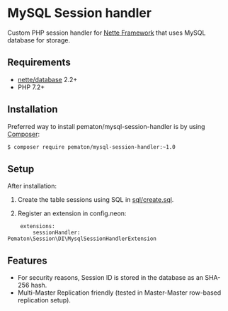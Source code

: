 # MySQL Session handler

Custom PHP session handler for [Nette Framework](http://nette.org/) that uses MySQL database for storage.

## Requirements

- [nette/database](https://github.com/nette/database) 2.2+
- PHP 7.2+

## Installation

Preferred way to install pematon/mysql-session-handler is by using [Composer](http://getcomposer.org/):

```sh
$ composer require pematon/mysql-session-handler:~1.0
```

## Setup

After installation:

1) Create the table sessions using SQL in [sql/create.sql](sql/create.sql).

2) Register an extension in config.neon:

```neon
	extensions:
		sessionHandler: Pematon\Session\DI\MysqlSessionHandlerExtension
```

## Features

- For security reasons, Session ID is stored in the database as an SHA-256 hash.
- Multi-Master Replication friendly (tested in Master-Master row-based replication setup).
